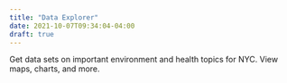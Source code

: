 ```yaml
---
title: "Data Explorer"
date: 2021-10-07T09:34:04-04:00
draft: true
---
```

Get data sets on important environment and health topics for NYC. View maps, charts, and more.